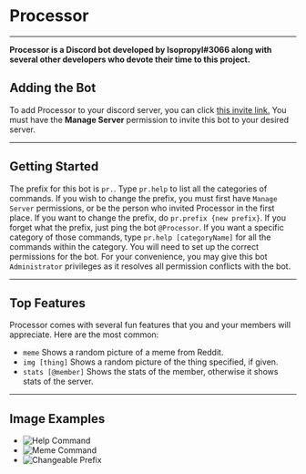 # Processor
---
**Processor is a Discord bot developed by Isopropyl#3066 along with several other developers who devote their time to this project.**
## Adding the Bot
To add Processor to your discord server, you can click [this invite link.](https://discord.com/oauth2/authorize?client_id=689678745782714464&scope=bot&permissions=2134338815) You must have the **Manage Server** permission to invite this bot to your desired server.

---

## Getting Started
The prefix for this bot is `pr.`. Type `pr.help` to list all the categories of commands. If you wish to change the prefix, you must first have `Manage Server` permissions, or be the person who invited Processor in the first place. If you want to change the prefix, do `pr.prefix {new prefix}`. If you forget what the prefix, just ping the bot `@Processor`. If you want a specific category of those commands, type `pr.help [categoryName]` for all the commands within the category. You will need to set up the correct permissions for the bot. For your convenience, you may give this bot `Administrator` privileges as it resolves all permission conflicts with the bot.

---

## Top Features 
Processor comes with several fun features that you and your members will appreciate. Here are the most common:
* `meme` Shows a random picture of a meme from Reddit.
* `img [thing]` Shows a random picture of the thing specified, if given.
* `stats [@member]` Shows the stats of the member, otherwise it shows stats of the server.

---

## Image Examples
- ![Help Command](https://media.discordapp.net/attachments/782100726146924584/798812347346583552/unknown.png)
- ![Meme Command](https://media.discordapp.net/attachments/782100726146924584/798813346090450944/unknown.png)
- ![Changeable Prefix](https://media.discordapp.net/attachments/782100726146924584/798813478155452436/unknown.png)
